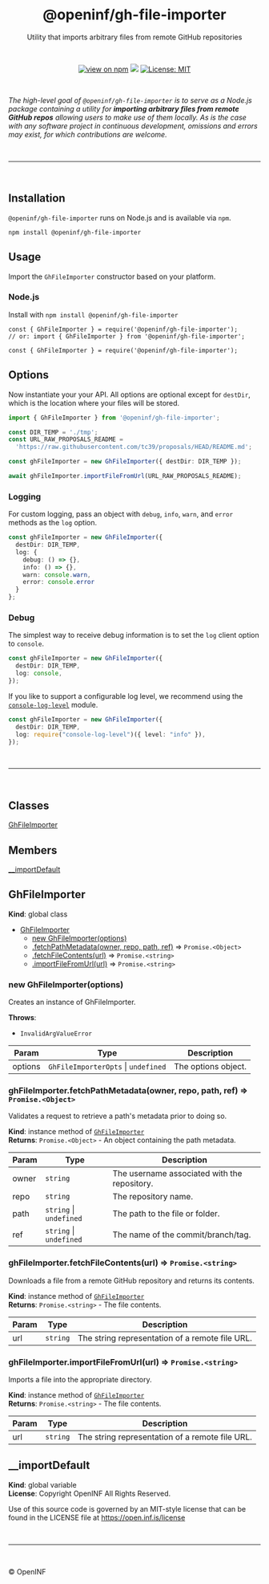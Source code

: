 <h1 align="center">@openinf/gh-file-importer</h1>

<p align="center">Utility that imports arbitrary files from remote GitHub repositories</p>

<br />

<p align="center">
  <a href="https://www.npmjs.com/package/@openinf/gh-file-importer"><img src="https://img.shields.io/npm/v/@openinf/gh-file-importer?style=plastic" alt="view on npm" /></a>
  <img src="https://img.shields.io/github/languages/top/openinf/gh-file-importer?color=blue&style=plastic" />
  <a href="https://opensource.org/licenses/MIT"><img src="https://img.shields.io/github/license/openinf/openinf.github.io?color=blue&style=plastic" alt="License: MIT" /></a>
</p>

<br />

_The high-level goal of `@openinf/gh-file-importer` is to serve as a Node.js
package containing a utility for **importing arbitrary files from remote GitHub
repos** allowing users to make use of them locally. As is the case with any
software project in continuous development, omissions and errors may exist, for
which contributions are welcome._

<br />

---

<br />

## Installation

`@openinf/gh-file-importer` runs on Node.js and is available via `npm`.

```shell
npm install @openinf/gh-file-importer
```

## Usage

Import the `GhFileImporter` constructor based on your platform.

### Node.js

Install with `npm install @openinf/gh-file-importer`

```
const { GhFileImporter } = require('@openinf/gh-file-importer');
// or: import { GhFileImporter } from '@openinf/gh-file-importer';

const { GhFileImporter } = require('@openinf/gh-file-importer');
```

## Options

Now instantiate your your API. All options are optional except for `destDir`, which is the location
where your files will be stored.

```ts
import { GhFileImporter } from '@openinf/gh-file-importer';

const DIR_TEMP = './tmp';
const URL_RAW_PROPOSALS_README =
  'https://raw.githubusercontent.com/tc39/proposals/HEAD/README.md';

const ghFileImporter = new GhFileImporter({ destDir: DIR_TEMP });

await ghFileImporter.importFileFromUrl(URL_RAW_PROPOSALS_README);
```

### Logging

For custom logging, pass an object with `debug`, `info`, `warn`, and `error` methods as the `log` option.

```ts
const ghFileImporter = new GhFileImporter({
  destDir: DIR_TEMP,
  log: {
    debug: () => {},
    info: () => {},
    warn: console.warn,
    error: console.error
  }
};
```

### Debug

The simplest way to receive debug information is to set the `log` client option to `console`.

```ts
const ghFileImporter = new GhFileImporter({
  destDir: DIR_TEMP,
  log: console,
});
```

If you like to support a configurable log level, we recommend using the
[`console-log-level`](https://github.com/watson/console-log-level) module.

```ts
const ghFileImporter = new GhFileImporter({
  destDir: DIR_TEMP,
  log: require("console-log-level")({ level: "info" }),
});
```

<br />

---

<br />

## Classes

<dl>
<dt><a href="#GhFileImporter">GhFileImporter</a></dt>
<dd></dd>
</dl>

## Members

<dl>
<dt><a href="#__importDefault">__importDefault</a></dt>
<dd></dd>
</dl>

<a name="GhFileImporter"></a>

## GhFileImporter
**Kind**: global class  

* [GhFileImporter](#GhFileImporter)
    * [new GhFileImporter(options)](#new_GhFileImporter_new)
    * [.fetchPathMetadata(owner, repo, path, ref)](#GhFileImporter+fetchPathMetadata) ⇒ <code>Promise.&lt;Object&gt;</code>
    * [.fetchFileContents(url)](#GhFileImporter+fetchFileContents) ⇒ <code>Promise.&lt;string&gt;</code>
    * [.importFileFromUrl(url)](#GhFileImporter+importFileFromUrl) ⇒ <code>Promise.&lt;string&gt;</code>

<a name="new_GhFileImporter_new"></a>

### new GhFileImporter(options)
Creates an instance of GhFileImporter.

**Throws**:

- <code>InvalidArgValueError</code> 


| Param | Type | Description |
| --- | --- | --- |
| options | <code>GhFileImporterOpts</code> \| <code>undefined</code> | The options object. |

<a name="GhFileImporter+fetchPathMetadata"></a>

### ghFileImporter.fetchPathMetadata(owner, repo, path, ref) ⇒ <code>Promise.&lt;Object&gt;</code>
Validates a request to retrieve a path's metadata prior to doing so.

**Kind**: instance method of [<code>GhFileImporter</code>](#GhFileImporter)  
**Returns**: <code>Promise.&lt;Object&gt;</code> - An object containing the path metadata.  

| Param | Type | Description |
| --- | --- | --- |
| owner | <code>string</code> | The username associated with the repository. |
| repo | <code>string</code> | The repository name. |
| path | <code>string</code> \| <code>undefined</code> | The path to the file or folder. |
| ref | <code>string</code> \| <code>undefined</code> | The name of the commit/branch/tag. |

<a name="GhFileImporter+fetchFileContents"></a>

### ghFileImporter.fetchFileContents(url) ⇒ <code>Promise.&lt;string&gt;</code>
Downloads a file from a remote GitHub repository and returns its contents.

**Kind**: instance method of [<code>GhFileImporter</code>](#GhFileImporter)  
**Returns**: <code>Promise.&lt;string&gt;</code> - The file contents.  

| Param | Type | Description |
| --- | --- | --- |
| url | <code>string</code> | The string representation of a remote file URL. |

<a name="GhFileImporter+importFileFromUrl"></a>

### ghFileImporter.importFileFromUrl(url) ⇒ <code>Promise.&lt;string&gt;</code>
Imports a file into the appropriate directory.

**Kind**: instance method of [<code>GhFileImporter</code>](#GhFileImporter)  
**Returns**: <code>Promise.&lt;string&gt;</code> - The file contents.  

| Param | Type | Description |
| --- | --- | --- |
| url | <code>string</code> | The string representation of a remote file URL. |

<a name="__importDefault"></a>

## \_\_importDefault
**Kind**: global variable  
**License**: Copyright OpenINF All Rights Reserved.

Use of this source code is governed by an MIT-style license that can be
found in the LICENSE file at https://open.inf.is/license  

<br />

---

<br />

&copy; OpenINF
